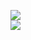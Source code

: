 [![](https://img.shields.io/badge/Made%20With-Github%20Spray-lightgrey.svg?style=for-the-badge&logo=github)](https://github.com/Annihil/github-spray#25588)  
[![](https://i.imgur.com/2DrTn0Z.gif)](https://github.com/Annihil/github-spray)